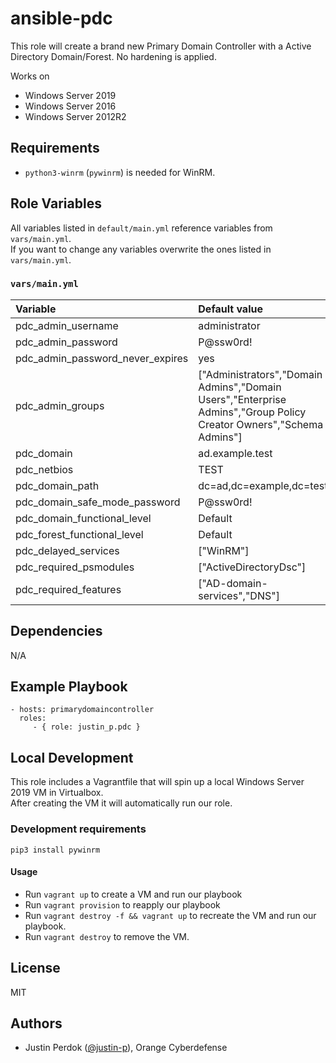 # ansible-pdc

This role will create a brand new Primary Domain Controller with a Active Directory Domain/Forest. No hardening is applied.

Works on

- Windows Server 2019
- Windows Server 2016
- Windows Server 2012R2

## Requirements

- `python3-winrm` (`pywinrm`) is needed for WinRM.

## Role Variables

All variables listed in `default/main.yml` reference variables from `vars/main.yml`.  
If you want to change any variables overwrite the ones listed in `vars/main.yml`.

### `vars/main.yml`

| Variable                         | Default value                       |
|:---------------------------------|:------------------------------------|
| pdc_admin_username               | administrator                       |
| pdc_admin_password               | P@ssw0rd!                           |
| pdc_admin_password_never_expires | yes                                 |
| pdc_admin_groups                 | ["Administrators","Domain Admins","Domain Users","Enterprise Admins","Group Policy Creator Owners","Schema Admins"] |
| pdc_domain                       | ad.example.test                     |
| pdc_netbios                      | TEST                                |
| pdc_domain_path                  | dc=ad,dc=example,dc=test            |
| pdc_domain_safe_mode_password    | P@ssw0rd!                           |
| pdc_domain_functional_level      | Default                             |
| pdc_forest_functional_level      | Default                             |
| pdc_delayed_services             | ["WinRM"]                           |
| pdc_required_psmodules           | ["ActiveDirectoryDsc"]              |
| pdc_required_features            | ["AD-domain-services","DNS"]        |

## Dependencies

N/A

## Example Playbook

    - hosts: primarydomaincontroller
      roles:
         - { role: justin_p.pdc }

## Local Development

This role includes a Vagrantfile that will spin up a local Windows Server 2019 VM in Virtualbox.  
After creating the VM it will automatically run our role.

### Development requirements

`pip3 install pywinrm`

#### Usage

- Run `vagrant up` to create a VM and run our playbook
- Run `vagrant provision` to reapply our playbook
- Run `vagrant destroy -f && vagrant up` to recreate the VM and run our playbook.
- Run `vagrant destroy` to remove the VM.

## License

MIT

## Authors

- Justin Perdok ([@justin-p](https://github.com/justin-p/)), Orange Cyberdefense
